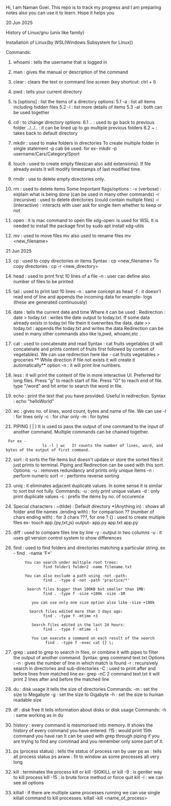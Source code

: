 Hi, I am Naman Goel.
This repo is to track my progress and I am preparing notes also you can use it to learn. Hope it helps you 

20 Jun 2025

History of Linux/gnu (unix like family)

Installation of Linux(by WSL(Windows Subsystem for Linux))

Commands:
1. whoami : tells the username that is logged in
2. man <command> : gives the manual or description of the command
3. clear : clears the text or command line screen (key shortcut: ctrl + l)
4. pwd :  tells your current directory
5. ls [options] : list the items of a directory 
       options:
        5.1  -a : list all items including hidden files
        5.2  -l : list more details of items
        5.3   -al : both can be used together
6. cd <path> : to change directory
     options:
     6.1 .. : used to go back to previous folder
           ../../.. : it can be lined up to go multiple previous folders
     6.2 ~ : takes back to default directory
7. mkdir : used to make folders in directories
            To create multiple folder in single statement -p  cab be used.
           for ex- mkdir -p username/Cars/Category/Sport
8. touch : used to create empty files(can also add extensions).
             If file already exists it will modify timestamps of last modified time.
9. rmdir : use to delete empty directories only.
10.  rm : used to delete items
              Some Important flags/options :
                       -v (verbose) : explain what is being done (can be used in many other commands)
                       -r (recursive) : used to delete directories (could contain multiple files)
                       -i (interactive) : interacts with user ask for single item whether to keep or not
11. open : it is mac command to open file
     xdg-open: is used for WSL 
                         It is needed to install the package first by
                         sudo apt install xdg-utils

12. mv : used to move files
              mv <filename> <path>
              also used to rename files
              mv <filename> <new_filename>
          

21 Jun 2025

13. cp : used to copy directories or items
       Syntax : cp <filename> <new_filename>
       To copy directories : cp -r <directory> <new_directory>
14. head : used to print first 10 lines of a file
                 -n : user can define also number of files to be printed
15. tail : used to print last 10 lines
              -n : same concept as head
              -f : it doesn't read end of line and appends the incoming data
                   for example-  logs (these are generated continuously)
16.  date : tells the current date and time 
           Where it can be used :
           Redirection :
           date > today.txt : writes the date output to today.txt. If some data already exists in today.txt file thein it overwrites the data.
           date >> today.txt : appends the today.txt and writes the data
           Redirection can be used in many other commands also like ls,pwd, whoami,etc . 

17. cat : used to concatenate and read 
             Syntax : cat fruits vegetables (it will concatenate and prints content of fruits first followed by content of vegetables).
              We can use redirection here like -
               cat fruits vegetables > groceries
              ** While direction if file not exists it will create it automatically**
               option -n : it will print line numbers.
18.  less : it will print the content of file in more interactive UI. Preferred for long files.
               Press "g" to reach start of file. 
               Press "G" to reach end of file. 
               type "/word" and hit enter to search the word in file.
19. echo : print the text that you have provided.
                  Useful in redirection.
                  Syntax : echo "helloWorld"
20. wc : gives no. of lines, word count, bytes and name of file.
               We can use 
                       -l : for lines only
                       -c : for char only
                       -m : for bytes
  21.  PIPING ( | )
     It is used to pass the output of one command to the input of another command.
     Multiple commands can be chained together.

     For ex - 
                    ls -l | wc   It counts the number of lines, word, and bytes of the output of first command.
22. sort : it sorts the file items but doesn't update or store the sorted files it just prints to terminal. Piping and Redirection can be used with this sort.
                Options:
                              -u : removes redundancy and prints only unique items
                              -n : perform numeric sort
                              -r : performs reverse sorting
23. uniq : it eliminates adjacent duplicate values. In some sense it is similar to sort but not fully.
                Commands:
                            -u : only print unique values
                            -d : only print duplicate  values
                             -c : prefix the items by no. of occurence
24. Special characters :
                    ~(tilde) : Default directory
                    *(Anything in) : shows all folder and file names
                    .(ending with) :  for comparison
                    ?? (number of chars ending with) : for 3 chars ???, for one ?
                    {} : used to create multiple files
                    ex- touch app.{py,txt,js}
                 output- app.py app.txt app.py
25. diff : used to compare files line by line
              -y : output in two columns
              -u : it uses git version control system to show differences
26. find : used to find folders and directories matching a particular string.
             ex - find  . -name 'F*'

             You can search under multiple root trees:
                     find folder1 folder2 -name filename.txt

             You can also exclude a path using -not -path:
                     find . -type d -not -path 'practice/*'

              Search files bigger than 100KB but smaller than 1MB:
                     find . -type f -size +100k -size -1M

                you can use only one size option also like -size +100k

               Search files edited more than 3 days ago:
                     find . -type f -mtime +3

                Search files edited in the last 24 hours:
                     find . -type f -mtime -1

                You can execute a command on each result of the search 
                      find . -type f -exec cat {} \; 
27. grep : used to grep to search in files, or combine it with pipes to filter the output of another command. 
             Syntax: grep command text.txt
              Options : 
                  -n : gives the number of line in which match is found
                   -r : recursively search in directories and sub-directories
                   -C : used to print after and before lines from matched line
                             ex- grep -nC 2 command text.txt
                         it will print 2 lines after and before the matched line

28. du : disk usage 
              It tells the size of directories
              Commands:
                                  -m : set the size to Megabyte
                                  -g : set the size to Gigabyte
                                  -h : set the size to human readable size
                               
29. df : disk free 
            It tells information about disks or disk usage
             Commands: -h : same working as in du
30. history : every command is mesmorised into memory. It shows the history of every command you have entered.
                     !15 : would print 15th command you have ran
                    It can be used with grep through piping if you are trying to find any commnad and you remember only some part of it.
31. ps (process status) : tells the status of process ran by user
            ps ax : tells all process status
            ps axww : fit to window as some processes all very long

32. kill : terminates the process
             kill or kill -SIGKILL or kill -9 <pid> : is gentler way to kill process
             kill -15 : is brute force method or force quit
             kill -l : we can see all options
33. killall : if there are multiple same processes running we can use single killall command to kill processes.
                   killall -kill <name_of_process>





